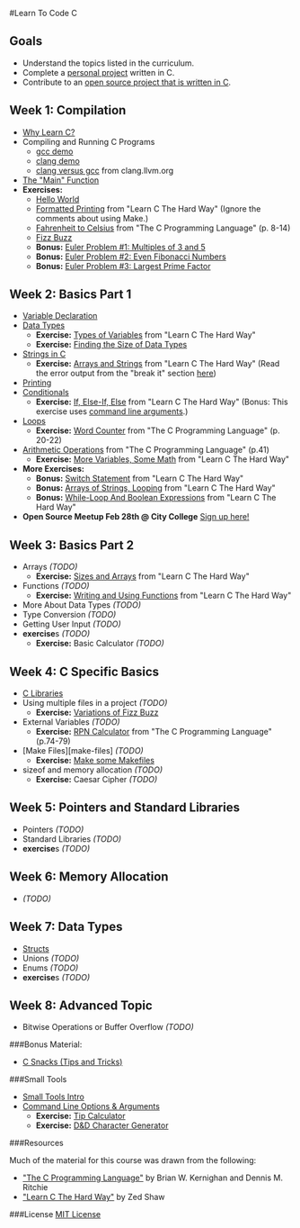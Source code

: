 #Learn To Code C

## Goals
 - Understand the topics listed in the curriculum.
 - Complete a [personal project][project-ideas] written in C.
 - Contribute to an [open source project that is written in
   C][open-source-c-projects].

[open-source-c-projects]: notes/meta/open_source_projects.md
[project-ideas]: notes/meta/project_ideas.md

## Week 1: Compilation
 - [Why Learn C?][why-learn-c]
 - Compiling and Running C Programs
   - [gcc demo][gcc-demo]
   - [clang demo][clang-demo]
   - [clang versus gcc][clang-vs-gcc] from clang.llvm.org
 - [The "Main" Function][main]
 - **Exercises:**
   - [Hello World][hello-world]
   - [Formatted Printing][learn-c-hard-way-ex-3] from "Learn C The Hard Way"
     (Ignore the comments about using Make.)
   - [Fahrenheit to Celsius][k-r-p8] from "The C Programming Language" (p.  8-14)
   - [Fizz Buzz][fizz-buzz]
   - **Bonus:** [Euler Problem #1: Multiples of 3 and 5][euler-1]
   - **Bonus:** [Euler Problem #2: Even Fibonacci Numbers][euler-2]
   - **Bonus:** [Euler Problem #3: Largest Prime Factor][euler-3]


[why-learn-c]: notes/intro/why_learn_c.md
[gcc-demo]: notes/intro/gcc-demo.md
[clang-demo]: notes/intro/clang-demo.md
[clang-vs-gcc]: http://clang.llvm.org/comparison.html#gcc
[main]: notes/intro/main_function.md
[hello-world]: exercises/intro/hello_world.md
[fizz-buzz]: exercises/intro/fizz_buzz.md
[learn-c-hard-way-ex-3]: http://c.learncodethehardway.org/book/ex3.html
[k-r-p8]: http://books.cat-v.org/computer-science/c-programming-language/The.C.Programming.Language.2nd.Edition.pdf#page=22
[euler-1]: https://projecteuler.net/problem=1
[euler-2]: https://projecteuler.net/problem=2
[euler-3]: https://projecteuler.net/problem=3

## Week 2: Basics Part 1
 - [Variable Declaration][variables]
 - [Data Types][data-types]
   - **Exercise:** [Types of Variables][learn-c-hard-way-ex-6] from "Learn C The Hard Way"
   - **Exercise:** [Finding the Size of Data Types][finding-size-of]
 - [Strings in C][c-strings]
   - **Exercise:** [Arrays and Strings][learn-c-hard-way-ex-9] from "Learn C The Hard Way"
   (Read the error output from the "break it" section [here][arrays-and-strings-break-it])
 - [Printing][printing]
 - [Conditionals][conditionals]
   - **Exercise:** [If, Else-If, Else][learn-c-hard-way-ex-12] from "Learn C The Hard Way" (Bonus: This exercise uses [command line arguments][command-line-options].)
 - [Loops][loops]
   - **Exercise:** [Word Counter][k-r-p20] from "The C Programming Language" (p.  20-22)
 - [Arithmetic Operations][arithmetic-operations] from "The C Programming Language" (p.41)
   - **Exercise:** [More Variables, Some Math][learn-c-hard-way-ex-7] from "Learn C The Hard Way"
 - **More Exercises:**
   - **Bonus:** [Switch Statement][learn-c-hard-way-ex-13] from "Learn C The Hard Way"
   - **Bonus:** [Arrays of Strings, Looping][learn-c-hard-way-ex-10] from "Learn C The Hard Way"
   - **Bonus:** [While-Loop And Boolean Expressions][learn-c-hard-way-ex-11] from "Learn C The Hard Way"
 - **Open Source Meetup Feb 28th @ City College** [Sign up here!](https://events.openhatch.org/events/4)

[variables]: notes/intro/variables.md
[c-strings]: notes/intro/strings.md
[printing]: notes/intro/printing.md
[data-types]: notes/intro/data_types.md
[learn-c-hard-way-ex-6]: http://c.learncodethehardway.org/book/ex6.html
[finding-size-of]: exercises/data_types/finding_size_of.md
[learn-c-hard-way-ex-12]: http://c.learncodethehardway.org/book/ex12.html
[conditionals]: notes/intro/conditionals.md
[loops]: notes/intro/loops.md
[k-r-p20]: http://books.cat-v.org/computer-science/c-programming-language/The.C.Programming.Language.2nd.Edition.pdf#page=34
[arithmetic-operations]: notes/intro/arithmetic_operations.md
[learn-c-hard-way-ex-7]: http://c.learncodethehardway.org/book/ex7.html
[learn-c-hard-way-ex-9]: http://c.learncodethehardway.org/book/ex9.html
[arrays-and-strings-break-it]: https://github.com/Frederick-S/Learn-C-The-Hard-Way-Exercise/tree/master/Ex9
[learn-c-hard-way-ex-13]: http://c.learncodethehardway.org/book/ex13.html
[learn-c-hard-way-ex-10]: http://c.learncodethehardway.org/book/ex10.html
[learn-c-hard-way-ex-11]: http://c.learncodethehardway.org/book/ex11.html

## Week 3: Basics Part 2
 - Arrays *(TODO)*
   - **Exercise:** [Sizes and Arrays][learn-c-hard-way-ex-8] from "Learn C The Hard Way"
 - Functions *(TODO)*
   - **Exercise:** [Writing and Using Functions][learn-c-hard-way-ex-14] from "Learn C The Hard Way"
 - More About Data Types *(TODO)*
 - Type Conversion *(TODO)*
 - Getting User Input *(TODO)*
 - **exercise**s *(TODO)*
   - **Exercise:** Basic Calculator *(TODO)*

[learn-c-hard-way-ex-8]: http://c.learncodethehardway.org/book/ex8.html
[learn-c-hard-way-ex-14]: http://c.learncodethehardway.org/book/ex14.html

## Week 4: C Specific Basics
 - [C Libraries][c-libraries]
 - Using multiple files in a project *(TODO)*
   - **Exercise:** [Variations of Fizz Buzz][fizz-buzz-variations]
 - External Variables *(TODO)*
   - **Exercise:** [RPN Calculator][k-r-p74] from "The C Programming Language" (p.74-79)
 - [Make Files][make-files] *(TODO)*
   - **Exercise:** [Make some Makefiles][makefile-exercise]
 - sizeof and memory allocation *(TODO)*
   - **Exercise:** Caesar Cipher *(TODO)*

[c-libraries]: notes/intro/libraries_intro.md
[fizz-buzz-variations]: exercises/organizing_code/fizz_buzz_variations.md
[k-r-p74]: http://books.cat-v.org/computer-science/c-programming-language/The.C.Programming.Language.2nd.Edition.pdf#page=74
[makefile-exercise]: exercises/organizing_code/makefiles.md
[reserved-keywords]: notes/intro/reserved_keywords.md

## Week 5: Pointers and Standard Libraries
 - Pointers *(TODO)*
 - Standard Libraries *(TODO)*
 - **exercise**s *(TODO)*

## Week 6: Memory Allocation
 - *(TODO)*

## Week 7: Data Types
 - [Structs][structs-intro]
 - Unions *(TODO)*
 - Enums *(TODO)*
 - **exercise**s *(TODO)*

[structs-intro]: notes/data_structures/structs.md

## Week 8: Advanced Topic
 - Bitwise Operations or Buffer Overflow *(TODO)*

###Bonus Material:

- [C Snacks (Tips and Tricks)][c-snacks]

[c-snacks]: notes/intro/c_snacks.md
###Small Tools
 - [Small Tools Intro][small-tools-intro]
 - [Command Line Options & Arguments][command-line-options]
   - **Exercise:** [Tip Calculator][tip-calculator]
   - **Exercise:** [D&D Character Generator][character-generator]

[small-tools-intro]: notes/small_tools/small_tools_intro.md
[command-line-options]: notes/small_tools/command_line_options.md
[tip-calculator]: exercises/command_line_opts_args/tip_calculator.md
[character-generator]: exercises/command_line_opts_args/character_generator.md

###Resources

Much of the material for this course was drawn from the following:
 - ["The C Programming Language"][k-r-main] by Brian W. Kernighan and Dennis M.  Ritchie
 - ["Learn C The Hard Way"][learn-c-hard-way-main] by Zed Shaw

[k-r-main]: http://books.cat-v.org/computer-science/c-programming-language/The.C.Programming.Language.2nd.Edition.pdf
[learn-c-hard-way-main]: http://c.learncodethehardway.org/book/

###License
[MIT License][mit-license]

[mit-license]: ./MIT-LICENSE

